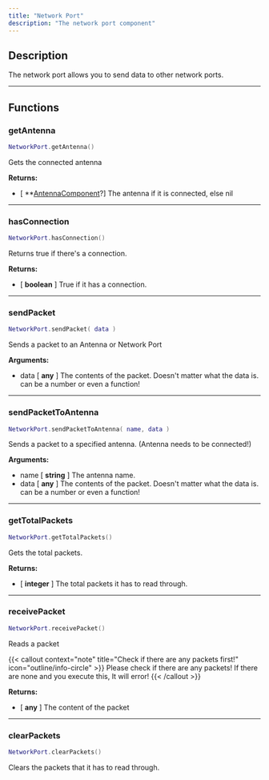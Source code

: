 ```yaml
---
title: "Network Port"
description: "The network port component"
---
```


## Description

The network port allows you to send data to other network ports.

---

## Functions

### getAntenna

```lua
NetworkPort.getAntenna()
```

Gets the connected antenna

**Returns:**
- [ **[AntennaComponent](/docs/lua-api/components/antenna/)?] The antenna if it is connected, else nil

---

### hasConnection

```lua
NetworkPort.hasConnection()
```

Returns true if there's a connection.

**Returns:**
- [ **boolean** ] True if it has a connection.

---

### sendPacket

```lua
NetworkPort.sendPacket( data )
```

Sends a packet to an Antenna or Network Port

**Arguments:**
- data [ **any** ] The contents of the packet. Doesn't matter what the data is. can be a number or even a function!

---

### sendPacketToAntenna

```lua
NetworkPort.sendPacketToAntenna( name, data )
```

Sends a packet to a specified antenna. (Antenna needs to be connected!)

**Arguments:**
- name [ **string** ] The antenna name.
- data [ **any** ] The contents of the packet. Doesn't matter what the data is. can be a number or even a function!

---

### getTotalPackets

```lua
NetworkPort.getTotalPackets()
```

Gets the total packets.

**Returns:**
- [ **integer** ] The total packets it has to read through.

---

### receivePacket

```lua
NetworkPort.receivePacket()
```

Reads a packet

{{< callout context="note" title="Check if there are any packets first!" icon="outline/info-circle" >}}
Please check if there are any packets! If there are none and you execute this, It will error!
{{< /callout >}}

**Returns:**
- [ **any** ] The content of the packet

---

### clearPackets

```lua
NetworkPort.clearPackets()
```

Clears the packets that it has to read through.
